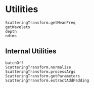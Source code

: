 # Utilities

```@docs
ScatteringTransform.getMeanFreq
getWavelets
depth
ndims
```

## Internal Utilities

```@docs
batchOff
ScatteringTransform.normalize
ScatteringTransform.processArgs
ScatteringTransform.getParameters
ScatteringTransform.extractAddPadding
```

